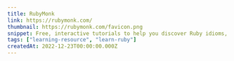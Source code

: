 ```yaml
---
title: RubyMonk
link: https://rubymonk.com/
thumbnail: https://rubymonk.com/favicon.png
snippet: Free, interactive tutorials to help you discover Ruby idioms, in your browser!
tags: ["learning-resource", "learn-ruby"]
createdAt: 2022-12-23T00:00:00.000Z
---
```

